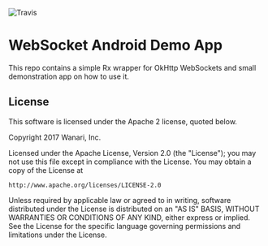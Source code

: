 ![Travis](https://travis-ci.org/TeamWanari/websocket-android.svg?branch=master)

# WebSocket Android Demo App

This repo contains a simple Rx wrapper for OkHttp WebSockets and small demonstration app on how to use it.

## License
This software is licensed under the Apache 2 license, quoted below.

Copyright 2017 Wanari, Inc.

Licensed under the Apache License, Version 2.0 (the "License"); you may not
use this file except in compliance with the License. You may obtain a copy of
the License at

    http://www.apache.org/licenses/LICENSE-2.0

Unless required by applicable law or agreed to in writing, software
distributed under the License is distributed on an "AS IS" BASIS, WITHOUT
WARRANTIES OR CONDITIONS OF ANY KIND, either express or implied. See the
License for the specific language governing permissions and limitations under
the License.
